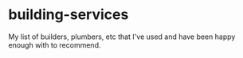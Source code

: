 # building-services
My list of builders, plumbers, etc that I've used and have been happy enough with to recommend.
